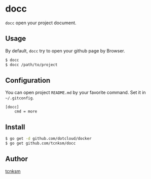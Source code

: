 # docc

`docc` open your project document.

## Usage

By default, `docc` try to open your github page by Browser.

```bash
$ docc
$ docc /path/to/project
```

## Configuration

You can open project `README.md` by your favorite command. Set it in `~/.gitconfig`. 
```
[docc]
    cmd = more
```

## Install

```bash
$ go get -d github.com/dotcloud/docker
$ go get github.com/tcnksm/docc
```

## Author

[tcnksm](https://github.com/tcnksm)
